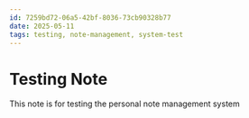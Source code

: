 ```yaml
---
id: 7259bd72-06a5-42bf-8036-73cb90328b77
date: 2025-05-11
tags: testing, note-management, system-test
---
```

# Testing Note

This note is for testing the personal note management system